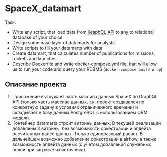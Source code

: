 # SpaceX_datamart
Task:

- Write any script, that load data from [GraphQL API](https://studio.apollographql.com/public/SpaceX-pxxbxen/home) to any to relational database of your choice
- Design some base layer of datamarts for analysts
- Write scripts to fill your datamarts with data
- Create datamart, that calculates number of publications for missions, rockets and launches
- Describe Dockerfile and write docker-compose.yml file, that will allow us to run your code and query your RDBMS (`docker-compose build и up`)

## Описание проекта
1. Приложение выгружает часть массива данных SpaceX по GraphQL API (только часть массива данных, т.к. проект создавался по конкретную задачу в условиях ограниченного времени) и складывает в базу данных PostgreSQL с использованием ORM модели. 
2. Контейнер datamarts строит витрины данных. В текущей реализации добавлены 3 витрины, без возможности оркестрации и апдейта расчитанных ранее данных. Только единоразовый расчет. В дальнейшем возможно добавление оркестрации в airflow, а также возможность апдейта данных (с учетом добавления служебных полей при загрузке из источника)
